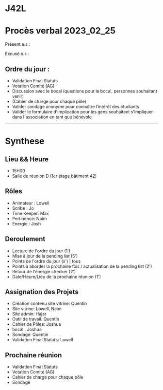 # J42L

# Procès verbal 2023_02_25


Présent.e.s :


Excusé.e.s : 


## Ordre du jour :

- Validation Final Statuts
- Votation Comité (AG)
- Discussion avec le bocal (questions pour le bocal, personnes souhaitant venir)
- (Cahier de charge pour chaque pôle)
- Valider sondage anonyme pour connaître l’intérêt des étudiants
- Valider le formulaire d'implication pour les gens souhaitant s'impliquer dans l'association en tant que bénévole


---

# Synthese

## Lieu && Heure
- 15H00
- Salle de réunion D (1er étage bâtiment 42)

## Rôles
- Animateur : Lowell
- Scribe : Jo
- Time Keeper: Max
- Pertinence: Naim
- Energie : Josh

## Deroulement
- Lecture de l'ordre du jour (1')
- Mise à jour de la pending list (5')
- Points de l'ordre du jour (x') | tous
- Points à aborder la prochaine fois / actualisation de la pending list (2')
- Retour de l'énergie checker (2')
- Date/Heure/Lieu de la prochaine réunion (1')

## Assignation des Projets

- Création contenu site vitrine: Quentin
- Site vitrine: Lowell, Naim
- Site admin: Hajar
- Outil de travail: Quentin
- Cahier de Pôles: Joshua
- bocal : Joshua
- Sondage: Quentin
- Validation Final Statuts: Lowell

## Prochaine réunion
- Validation Final Statuts
- Votation Comité (AG)
- Cahier de charge pour chaque pôle
- Sondage







